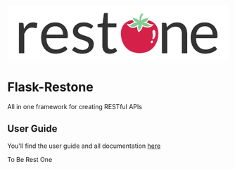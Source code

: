 ![logo](./docs/restone.png)
# Flask-Restone

All in one framework for creating RESTful APIs

## User Guide
You'll find the user guide and all documentation [here](docs/build/html/index.html)

To Be Rest One
